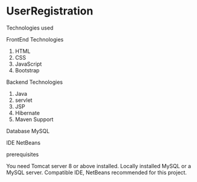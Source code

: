 # UserRegistration

Technologies used

FrontEnd Technologies
1) HTML
2) CSS
3) JavaScript
4) Bootstrap

Backend Technologies
1) Java
2) servlet
3) JSP
4) Hibernate
5) Maven Support

Database
MySQL

IDE
NetBeans


prerequisites 

You need Tomcat server 8 or above installed.
Locally installed MySQL or a MySQL server.
Compatible IDE, NetBeans recommended for this project.



